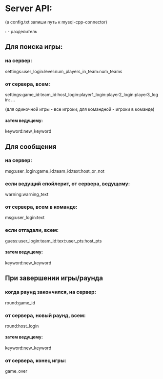 # Server API:

(в config.txt запиши путь к mysql-cpp-connector)

: - разделитель

## Для поиска игры:

### на сервер:

settings:user_login:level:num_players_in_team:num_teams

### от сервера, всем:

settings:game_id:team_id:host_login:player1_login:player2_login:player3_login: ...

(для одиночной игры - все игроки; для командной - игроки в команде)

#### затем ведущему:

keyword:new_keyword

## Для сообщения

### на сервер:

msg:user_login:game_id:team_id:text:host_or_not

### если ведущий спойлерит, от сервера, ведущему:

warning:warning_text

### от сервера, всем в команде:

msg:user_login:text

### если отгадали, всем:

guess:user_login:team_id:text:user_pts:host_pts

#### затем ведущему:

keyword:new_keyword

## При завершении игры/раунда

### когда раунд закончился, на сервер:

round:game_id

### от сервера, новый раунд, всем:

round:host_login

#### затем ведущему:

keyword:new_keyword

### от сервера, конец игры:

game_over
